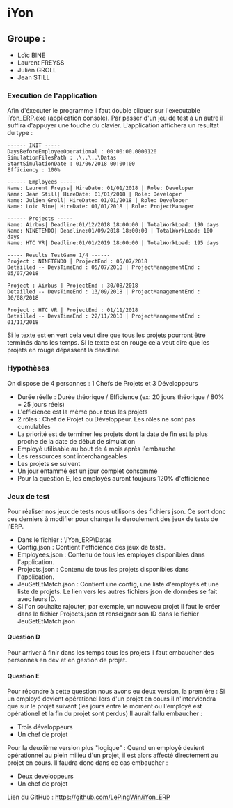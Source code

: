 # iYon
## Groupe : 
- Loïc BINE
- Laurent FREYSS
- Julien GROLL
- Jean STILL

### Execution de l'application
Afin d'éxecuter le programme il faut double cliquer sur l'executable iYon_ERP.exe (application console). Par passer d'un jeu de test à un autre il suffira d'appuyer une touche du clavier.
L'application affichera un resultat du type :

```
------ INIT -----
DaysBeforeEmployeeOperational : 00:00:00.0000120
SimulationFilesPath : .\..\..\Datas
StartSimulationDate : 01/06/2018 00:00:00
Efficiency : 100%

------ Employees -----
Name: Laurent Freyss| HireDate: 01/01/2018 | Role: Developer
Name: Jean Still| HireDate: 01/01/2018 | Role: Developer
Name: Julien Groll| HireDate: 01/01/2018 | Role: Developer
Name: Loic Bine| HireDate: 01/01/2018 | Role: ProjectManager

------ Projects -----
Name: Airbus| Deadline:01/12/2018 18:00:00 | TotalWorkLoad: 190 days
Name: NINETENDO| Deadline:01/09/2018 18:00:00 | TotalWorkLoad: 100 days
Name: HTC VR| Deadline:01/01/2019 18:00:00 | TotalWorkLoad: 195 days

----- Results TestGame 1/4 ------
Project : NINETENDO | ProjectEnd : 05/07/2018
Detailled -- DevsTimeEnd : 05/07/2018 | ProjectManagementEnd : 05/07/2018

Project : Airbus | ProjectEnd : 30/08/2018
Detailled -- DevsTimeEnd : 13/09/2018 | ProjectManagementEnd : 30/08/2018

Project : HTC VR | ProjectEnd : 01/11/2018
Detailled -- DevsTimeEnd : 22/11/2018 | ProjectManagementEnd : 01/11/2018
```
Si le texte est en vert cela veut dire que tous les projets pourront être terminés dans les temps.
Si le texte est en rouge cela veut dire que les projets en rouge dépassent la deadline. 

### Hypothèses
On dispose de 4 personnes : 1 Chefs de Projets et 3 Développeurs

- Durée réelle : Durée théorique / Efficience (ex: 20 jours théorique / 80% = 25 jours réels)
- L'efficience est la même pour tous les projets
- 2 rôles : Chef de Projet ou Développeur. Les rôles ne sont pas cumulables 
- La priorité est de terminer les projets dont la date de fin est la plus proche de la date de début de simulation
- Employé utilisable au bout de 4 mois après l'embauche
- Les ressources sont interchangeables
- Les projets se suivent
- Un jour entammé est un jour complet consommé
- Pour la question E, les employés auront toujours 120% d'efficience

### Jeux de test 
Pour réaliser nos jeux de tests nous utilisons des fichiers json. Ce sont donc ces derniers à modifier pour changer le deroulement des jeux de tests de l'ERP.

- Dans le fichier : \iYon_ERP\Datas
- Config.json : Contient l'efficience des jeux de tests.
- Employees.json : Contenu de tous les employés disponibles dans l'application.
- Projects.json : Contenu de tous les projets disponibles dans l'application.
- JeuSetEtMatch.json : Contient une config, une liste d'employés et une liste de projets. Le lien vers les autres fichiers json de données se fait avec leurs ID.
- Si l'on souhaite rajouter, par exemple, un nouveau projet il faut le créer dans le fichier Projects.json et renseigner son ID dans le fichier JeuSetEtMatch.json

#### Question D
Pour arriver à finir dans les temps tous les projets il faut embaucher des personnes en dev et en gestion de projet.

#### Question E
Pour répondre à cette question nous avons eu deux version, la première : Si un employé devient opérationel lors d'un projet en cours il n'interviendra que sur le projet suivant (les jours entre le moment ou l'employé est opérationel et la fin du projet sont perdus)
Il aurait fallu embaucher :
- Trois développeurs
- Un chef de projet

Pour la deuxième version plus "logique" : Quand un employé devient opérationnel au plein milieu d'un projet, il est alors affecté directement au projet en cours.
Il faudra donc dans ce cas embaucher :
- Deux developpeurs
- Un chef de projet


Lien du GitHub : https://github.com/LePingWin/iYon_ERP
